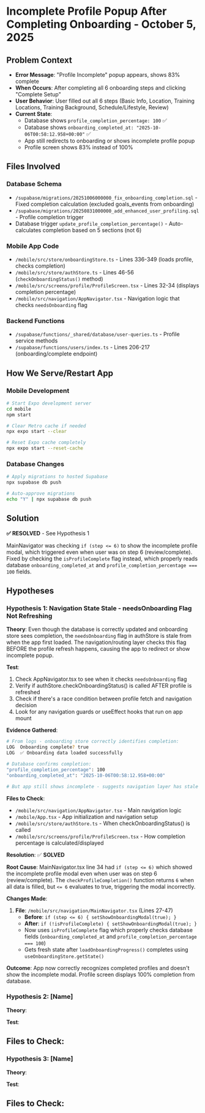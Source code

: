 # Incomplete Profile Popup After Completing Onboarding - October 5, 2025

## Problem Context
- **Error Message**: "Profile Incomplete" popup appears, shows 83% complete
- **When Occurs**: After completing all 6 onboarding steps and clicking "Complete Setup"
- **User Behavior**: User filled out all 6 steps (Basic Info, Location, Training Locations, Training Background, Schedule/Lifestyle, Review)
- **Current State**:
  - Database shows `profile_completion_percentage: 100` ✅
  - Database shows `onboarding_completed_at: "2025-10-06T00:58:12.958+00:00"` ✅
  - App still redirects to onboarding or shows incomplete profile popup
  - Profile screen shows 83% instead of 100%

## Files Involved

### Database Schema
- `/supabase/migrations/20251006000000_fix_onboarding_completion.sql` - Fixed completion calculation (excluded goals_events from onboarding)
- `/supabase/migrations/20250831000000_add_enhanced_user_profiling.sql` - Profile completion trigger
- Database trigger `update_profile_completion_percentage()` - Auto-calculates completion based on 5 sections (not 6)

### Mobile App Code
- `/mobile/src/store/onboardingStore.ts` - Lines 336-349 (loads profile, checks completion)
- `/mobile/src/store/authStore.ts` - Lines 46-56 (`checkOnboardingStatus()` method)
- `/mobile/src/screens/profile/ProfileScreen.tsx` - Lines 32-34 (displays completion percentage)
- `/mobile/src/navigation/AppNavigator.tsx` - Navigation logic that checks `needsOnboarding` flag

### Backend Functions
- `/supabase/functions/_shared/database/user-queries.ts` - Profile service methods
- `/supabase/functions/users/index.ts` - Lines 206-217 (onboarding/complete endpoint)

## How We Serve/Restart App

### Mobile Development
```bash
# Start Expo development server
cd mobile
npm start

# Clear Metro cache if needed
npx expo start --clear

# Reset Expo cache completely
npx expo start --reset-cache
```

### Database Changes
```bash
# Apply migrations to hosted Supabase
npx supabase db push

# Auto-approve migrations
echo "Y" | npx supabase db push
```

## Solution

**✅ RESOLVED** - See Hypothesis 1

MainNavigator was checking `if (step <= 6)` to show the incomplete profile modal, which triggered even when user was on step 6 (review/complete). Fixed by checking the `isProfileComplete` flag instead, which properly reads database `onboarding_completed_at` and `profile_completion_percentage === 100` fields.

## Hypotheses

### Hypothesis 1: Navigation State Stale - needsOnboarding Flag Not Refreshing
**Theory**: Even though the database is correctly updated and onboarding store sees completion, the `needsOnboarding` flag in authStore is stale from when the app first loaded. The navigation/routing layer checks this flag BEFORE the profile refresh happens, causing the app to redirect or show incomplete popup.

**Test**:
1. Check AppNavigator.tsx to see when it checks `needsOnboarding` flag
2. Verify if authStore.checkOnboardingStatus() is called AFTER profile is refreshed
3. Check if there's a race condition between profile fetch and navigation decision
4. Look for any navigation guards or useEffect hooks that run on app mount

**Evidence Gathered**:
```bash
# From logs - onboarding store correctly identifies completion:
LOG  Onboarding complete? true
LOG  ✅ Onboarding data loaded successfully

# Database confirms completion:
"profile_completion_percentage": 100
"onboarding_completed_at": "2025-10-06T00:58:12.958+00:00"

# But app still shows incomplete - suggests navigation layer has stale state
```

**Files to Check**:
- `/mobile/src/navigation/AppNavigator.tsx` - Main navigation logic
- `/mobile/App.tsx` - App initialization and navigation setup
- `/mobile/src/store/authStore.ts` - When checkOnboardingStatus() is called
- `/mobile/src/screens/profile/ProfileScreen.tsx` - How completion percentage is calculated/displayed

**Resolution**: ✅ **SOLVED**

**Root Cause**: MainNavigator.tsx line 34 had `if (step <= 6)` which showed the incomplete profile modal even when user was on step 6 (review/complete). The `checkProfileCompletion()` function returns `6` when all data is filled, but `<= 6` evaluates to true, triggering the modal incorrectly.

**Changes Made**:
1. **File**: `/mobile/src/navigation/MainNavigator.tsx` (Lines 27-47)
   - **Before**: `if (step <= 6) { setShowOnboardingModal(true); }`
   - **After**: `if (!isProfileComplete) { setShowOnboardingModal(true); }`
   - Now uses `isProfileComplete` flag which properly checks database fields (`onboarding_completed_at` and `profile_completion_percentage === 100`)
   - Gets fresh state after `loadOnboardingProgress()` completes using `useOnboardingStore.getState()`

**Outcome**: App now correctly recognizes completed profiles and doesn't show the incomplete modal. Profile screen displays 100% completion from database.

### Hypothesis 2: [Name]
**Theory**:

**Test**:

**Files to Check**:
-

### Hypothesis 3: [Name]
**Theory**:

**Test**:

**Files to Check**:
-
